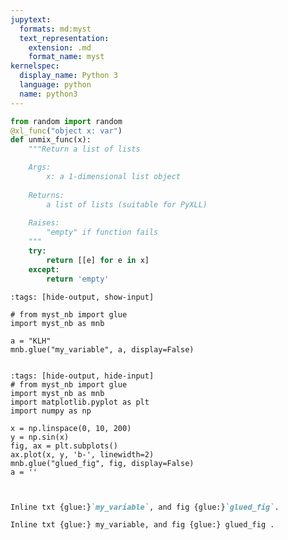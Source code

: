 ```yaml
---
jupytext:
  formats: md:myst
  text_representation:
    extension: .md
    format_name: myst
kernelspec:
  display_name: Python 3
  language: python
  name: python3
---
```


```python
from random import random
@xl_func("object x: var")
def unmix_func(x):
    """Return a list of lists

    Args:
        x: a 1-dimensional list object
        
    Returns:
        a list of lists (suitable for PyXLL) 
        
    Raises:
        "empty" if function fails
    """
    try:
        return [[e] for e in x]
    except:
        return 'empty'
```

```{code-cell} ipython3
:tags: [hide-output, show-input]

# from myst_nb import glue
import myst_nb as mnb

a = "KLH"
mnb.glue("my_variable", a, display=False)
```

```{glue:} my_variable
```

```{code-cell} ipython3
:tags: [hide-output, hide-input]
# from myst_nb import glue
import myst_nb as mnb
import matplotlib.pyplot as plt
import numpy as np

x = np.linspace(0, 10, 200)
y = np.sin(x)
fig, ax = plt.subplots()
ax.plot(x, y, 'b-', linewidth=2)
mnb.glue("glued_fig", fig, display=False)
a = ''
```

```{glue:figure} glued_fig
```

```{glue:} my_variable
```

```md
Inline txt {glue:}`my_variable`, and fig {glue:}`glued_fig`.
```

```md
Inline txt {glue:} my_variable, and fig {glue:} glued_fig .
```
